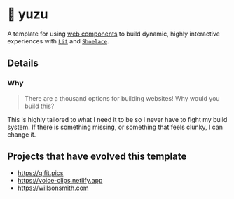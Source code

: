 # 🍋 yuzu
A template for using [web components](https://open-wc.org/discover/about/#why-web-components) to build dynamic, highly interactive experiences with [`Lit`](https://lit.dev/) and [`Shoelace`](https://shoelace.style/).

## Details

### Why

> There are a thousand options for building websites! Why would you build this?

This is highly tailored to what I need it to be so I never have to fight my build system. If there is something missing, or something that feels clunky, I can change it. 


## Projects that have evolved this template

- https://gifit.pics
- https://voice-clips.netlify.app
- https://willsonsmith.com
